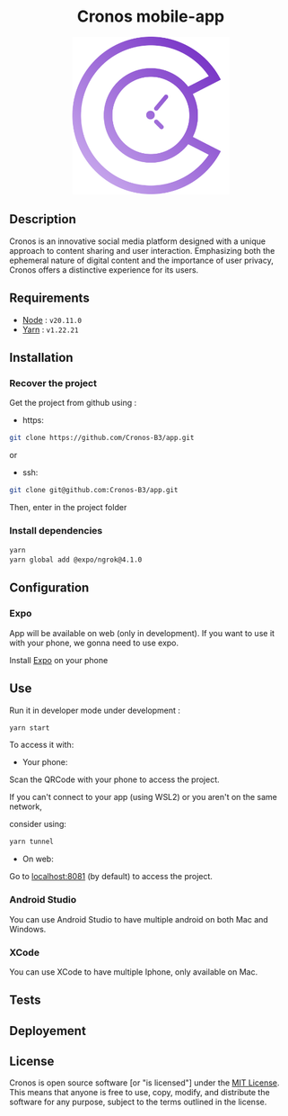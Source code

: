 <div align="center">
    <h1>Cronos mobile-app</h1>
    <img src="/assets/images/logo.png" alt="logo" width="280px" />
</div>

## Description

Cronos is an innovative social media platform designed with a unique approach to content sharing and user interaction. Emphasizing both the ephemeral nature of digital content and the importance of user privacy, Cronos offers a distinctive experience for its users.

## Requirements

- [Node](https://nodejs.org/en) : `v20.11.0`
- [Yarn](https://classic.yarnpkg.com/lang/en/docs/install/#windows-stable) : `v1.22.21`

## Installation

### Recover the project

Get the project from github using :

- https:

```sh
git clone https://github.com/Cronos-B3/app.git
```

or

- ssh:

```sh
git clone git@github.com:Cronos-B3/app.git
```

Then, enter in the project folder

### Install dependencies

```sh
yarn
yarn global add @expo/ngrok@4.1.0
```

## Configuration

### Expo

App will be available on web (only in development).
If you want to use it with your phone, we gonna need to use expo.

Install [Expo](https://expo.dev/) on your phone

<!-- TODO -->

## Use

Run it in developer mode under development :

```sh
yarn start
```

To access it with:

- Your phone:

Scan the QRCode with your phone to access the project.

If you can't connect to your app (using WSL2) or you aren't on the same network,

consider using:

```sh
yarn tunnel
```

- On web:

Go to [localhost:8081](http://localhost:8081) (by default) to access the project.

### Android Studio

You can use Android Studio to have multiple android on both Mac and Windows.

### XCode

You can use XCode to have multiple Iphone, only available on Mac.

## Tests

<!-- TODO -->

## Deployement

<!-- TODO -->

## License

Cronos is open source software [or "is licensed"] under the [MIT License](LICENSE). This means that anyone is free to use, copy, modify, and distribute the software for any purpose, subject to the terms outlined in the license.
